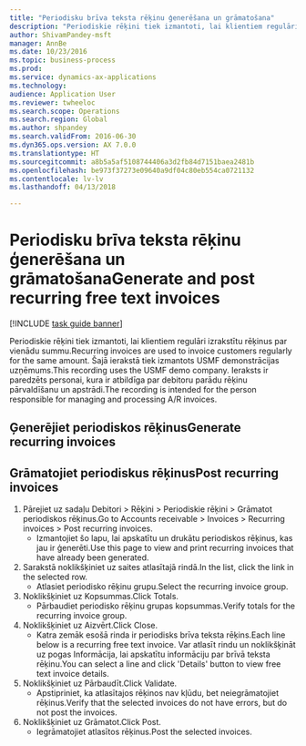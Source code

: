 ```yaml
--- 
title: "Periodisku brīva teksta rēķinu ģenerēšana un grāmatošana"
description: "Periodiskie rēķini tiek izmantoti, lai klientiem regulāri izrakstītu rēķinus par vienādu summu."
author: ShivamPandey-msft
manager: AnnBe
ms.date: 10/23/2016
ms.topic: business-process
ms.prod: 
ms.service: dynamics-ax-applications
ms.technology: 
audience: Application User
ms.reviewer: twheeloc
ms.search.scope: Operations
ms.search.region: Global
ms.author: shpandey
ms.search.validFrom: 2016-06-30
ms.dyn365.ops.version: AX 7.0.0
ms.translationtype: HT
ms.sourcegitcommit: a8b5a5af5108744406a3d2fb84d7151baea2481b
ms.openlocfilehash: be973f37273e09640a9df04c80eb554ca0721132
ms.contentlocale: lv-lv
ms.lasthandoff: 04/13/2018

---
```

# <a name="generate-and-post-recurring-free-text-invoices"></a><span data-ttu-id="94f40-103">Periodisku brīva teksta rēķinu ģenerēšana un grāmatošana</span><span class="sxs-lookup"><span data-stu-id="94f40-103">Generate and post recurring free text invoices</span></span>

[!INCLUDE [task guide banner](../../includes/task-guide-banner.md)]

<span data-ttu-id="94f40-104">Periodiskie rēķini tiek izmantoti, lai klientiem regulāri izrakstītu rēķinus par vienādu summu.</span><span class="sxs-lookup"><span data-stu-id="94f40-104">Recurring invoices are used to invoice customers regularly for the same amount.</span></span> <span data-ttu-id="94f40-105">Šajā ierakstā tiek izmantots USMF demonstrācijas uzņēmums.</span><span class="sxs-lookup"><span data-stu-id="94f40-105">This recording uses the USMF demo company.</span></span> <span data-ttu-id="94f40-106">Ieraksts ir paredzēts personai, kura ir atbildīga par debitoru parādu rēķinu pārvaldīšanu un apstrādi.</span><span class="sxs-lookup"><span data-stu-id="94f40-106">The recording is intended for the person responsible for managing and processing A/R invoices.</span></span>


## <a name="generate-recurring-invoices"></a><span data-ttu-id="94f40-107">Ģenerējiet periodiskos rēķinus</span><span class="sxs-lookup"><span data-stu-id="94f40-107">Generate recurring invoices</span></span>

## <a name="post-recurring-invoices"></a><span data-ttu-id="94f40-108">Grāmatojiet periodiskus rēķinus</span><span class="sxs-lookup"><span data-stu-id="94f40-108">Post recurring invoices</span></span>
1. <span data-ttu-id="94f40-109">Pārejiet uz sadaļu Debitori > Rēķini > Periodiskie rēķini > Grāmatot periodiskos rēķinus.</span><span class="sxs-lookup"><span data-stu-id="94f40-109">Go to Accounts receivable > Invoices > Recurring invoices > Post recurring invoices.</span></span>
    * <span data-ttu-id="94f40-110">Izmantojiet šo lapu, lai apskatītu un drukātu periodiskos rēķinus, kas jau ir ģenerēti.</span><span class="sxs-lookup"><span data-stu-id="94f40-110">Use this page to view and print recurring invoices that have already been generated.</span></span>  
2. <span data-ttu-id="94f40-111">Sarakstā noklikšķiniet uz saites atlasītajā rindā.</span><span class="sxs-lookup"><span data-stu-id="94f40-111">In the list, click the link in the selected row.</span></span>
    * <span data-ttu-id="94f40-112">Atlasiet periodisko rēķinu grupu.</span><span class="sxs-lookup"><span data-stu-id="94f40-112">Select the recurring invoice group.</span></span>  
3. <span data-ttu-id="94f40-113">Noklikšķiniet uz Kopsummas.</span><span class="sxs-lookup"><span data-stu-id="94f40-113">Click Totals.</span></span>
    * <span data-ttu-id="94f40-114">Pārbaudiet periodisko rēķinu grupas kopsummas.</span><span class="sxs-lookup"><span data-stu-id="94f40-114">Verify totals for the recurring invoice group.</span></span>  
4. <span data-ttu-id="94f40-115">Noklikšķiniet uz Aizvērt.</span><span class="sxs-lookup"><span data-stu-id="94f40-115">Click Close.</span></span>
    * <span data-ttu-id="94f40-116">Katra zemāk esošā rinda ir periodisks brīva teksta rēķins.</span><span class="sxs-lookup"><span data-stu-id="94f40-116">Each line below is a recurring free text invoice.</span></span> <span data-ttu-id="94f40-117">Var atlasīt rindu un noklikšķināt uz pogas Informācija, lai apskatītu informāciju par brīvā teksta rēķinu.</span><span class="sxs-lookup"><span data-stu-id="94f40-117">You can select a line and click 'Details' button to view free text invoice details.</span></span>  
5. <span data-ttu-id="94f40-118">Noklikšķiniet uz Pārbaudīt.</span><span class="sxs-lookup"><span data-stu-id="94f40-118">Click Validate.</span></span>
    * <span data-ttu-id="94f40-119">Apstipriniet, ka atlasītajos rēķinos nav kļūdu, bet neiegrāmatojiet rēķinus.</span><span class="sxs-lookup"><span data-stu-id="94f40-119">Verify that the selected invoices do not have errors, but do not post the invoices.</span></span>  
6. <span data-ttu-id="94f40-120">Noklikšķiniet uz Grāmatot.</span><span class="sxs-lookup"><span data-stu-id="94f40-120">Click Post.</span></span>
    * <span data-ttu-id="94f40-121">Iegrāmatojiet atlasītos rēķinus.</span><span class="sxs-lookup"><span data-stu-id="94f40-121">Post the selected invoices.</span></span>  


